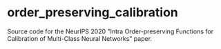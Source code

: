 # order_preserving_calibration
Source code for the  NeurIPS 2020 "Intra Order-preserving Functions for Calibration of Multi-Class Neural Networks" paper.

